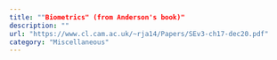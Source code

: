 ```yaml
---
title: ""Biometrics" (from Anderson's book)"
description: ""
url: "https://www.cl.cam.ac.uk/~rja14/Papers/SEv3-ch17-dec20.pdf"
category: "Miscellaneous"
---
```


